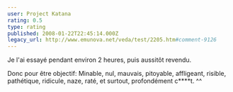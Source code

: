 ```yaml
---
user: Project Katana
rating: 0.5
type: rating
published: 2008-01-22T22:45:14.000Z
legacy_url: http://www.emunova.net/veda/test/2205.htm#comment-9126
---
```

Je l'ai essayé pendant environ 2 heures, puis aussitôt revendu.

Donc pour être objectif: Minable, nul, mauvais, pitoyable, affligeant, risible, pathétique, ridicule, naze, raté, et surtout, profondément c\*\*\*\*t. ^^
